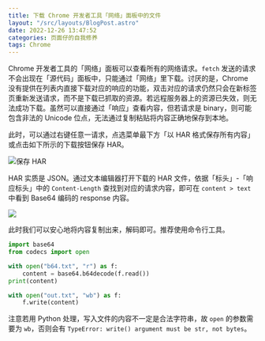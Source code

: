 ```yaml
---
title: 下载 Chrome 开发者工具「网络」面板中的文件
layout: "/src/layouts/BlogPost.astro"
date: 2022-12-26 13:47:52
categories: 页面仔的自我修养
tags: Chrome
---
```


Chrome 开发者工具的「网络」面板可以查看所有的网络请求。`fetch` 发送的请求不会出现在「源代码」面板中，只能通过「网络」里下载。讨厌的是，Chrome 没有提供在列表内直接下载对应的响应的功能，双击对应的请求仍然只会在新标签页重新发送请求，而不是下载已抓取的资源。若远程服务器上的资源已失效，则无法成功下载。虽然可以直接通过「响应」查看内容，但若请求是 binary，则可能包含非法的 Unicode 位点，无法通过复制粘贴将内容正确地保存到本地。

此时，可以通过右键任意一请求，点选菜单最下方「以 HAR 格式保存所有内容」或点击如下所示的下载按钮保存 HAR。

![保存 HAR](https://user-images.githubusercontent.com/20166026/209518112-363973c9-ccca-412c-889c-05f6b530bf01.png)

HAR 实质是 JSON。通过文本编辑器打开下载的 HAR 文件，依据「标头」-「响应标头」中的 `Content-Length` 查找到对应的请求内容，即可在 `content > text` 中看到 Base64 编码的 response 内容。

![](https://user-images.githubusercontent.com/20166026/209519101-4785d3ec-3d06-476f-849e-1afb31384a18.png)

此时我们可以安心地将内容复制出来，解码即可。推荐使用命令行工具。

```python
import base64
from codecs import open

with open("b64.txt", "r") as f:
    content = base64.b64decode(f.read())
print(content)

with open("out.txt", "wb") as f:
    f.write(content)
```

注意若用 Python 处理，写入文件的内容不一定是合法字符串，故 `open` 的参数需要为 `wb`，否则会有 `TypeError: write() argument must be str, not bytes`。